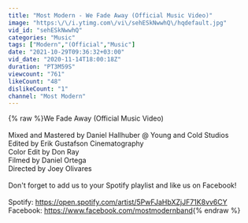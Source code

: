```yaml
---
title: "Most Modern - We Fade Away (Official Music Video)"
image: "https:\/\/i.ytimg.com\/vi\/sehESkNwwhQ\/hqdefault.jpg"
vid_id: "sehESkNwwhQ"
categories: "Music"
tags: ["Modern","(Official","Music"]
date: "2021-10-29T09:36:32+03:00"
vid_date: "2020-11-14T18:00:18Z"
duration: "PT3M59S"
viewcount: "761"
likeCount: "48"
dislikeCount: "1"
channel: "Most Modern"
---
```

{% raw %}We Fade Away (Official Music Video)<br /><br />Mixed and Mastered by Daniel Hallhuber @ Young and Cold Studios <br />Edited by Erik Gustafson Cinematography <br />Color Edit by Don Ray<br />Filmed by Daniel Ortega <br />Directed by Joey Olivares<br /><br />Don't forget to add us to your Spotify playlist and like us on Facebook! <br /><br />Spotify: <a rel="nofollow" target="blank" href="https://open.spotify.com/artist/5PwFJaHbXZjJF71K8vv6CY">https://open.spotify.com/artist/5PwFJaHbXZjJF71K8vv6CY</a><br />Facebook: <a rel="nofollow" target="blank" href="https://www.facebook.com/mostmodernband">https://www.facebook.com/mostmodernband</a>{% endraw %}
